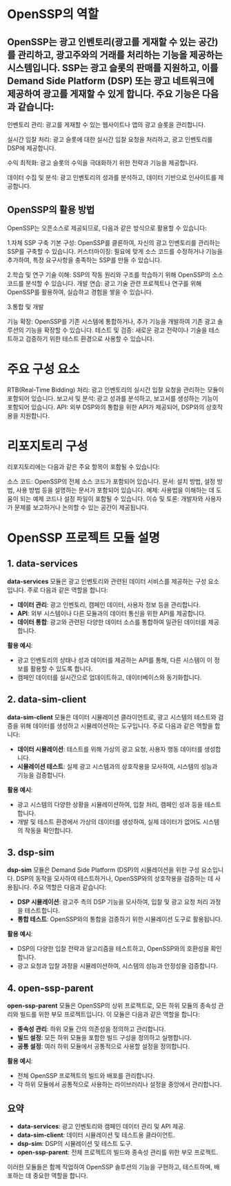 # OpenSSP의 역할
## OpenSSP는 광고 인벤토리(광고를 게재할 수 있는 공간)를 관리하고, 광고주와의 거래를 처리하는 기능을 제공하는 시스템입니다. SSP는 광고 슬롯의 판매를 지원하고, 이를 Demand Side Platform (DSP) 또는 광고 네트워크에 제공하여 광고를 게재할 수 있게 합니다. 주요 기능은 다음과 같습니다:

인벤토리 관리: 광고를 게재할 수 있는 웹사이트나 앱의 광고 슬롯을 관리합니다.

실시간 입찰 처리: 광고 슬롯에 대한 실시간 입찰 요청을 처리하고, 광고 인벤토리를 DSP에 제공합니다.

수익 최적화: 광고 슬롯의 수익을 극대화하기 위한 전략과 기능을 제공합니다.

데이터 수집 및 분석: 광고 인벤토리의 성과를 분석하고, 데이터 기반으로 인사이트를 제공합니다.


## OpenSSP의 활용 방법
OpenSSP는 오픈소스로 제공되므로, 다음과 같은 방식으로 활용할 수 있습니다:

1.자체 SSP 구축
기본 구성: OpenSSP를 클론하여, 자신의 광고 인벤토리를 관리하는 SSP를 구축할 수 있습니다.
커스터마이징: 필요에 맞게 소스 코드를 수정하거나 기능을 추가하여, 특정 요구사항을 충족하는 SSP를 만들 수 있습니다.

2.학습 및 연구
기술 이해: SSP의 작동 원리와 구조를 학습하기 위해 OpenSSP의 소스 코드를 분석할 수 있습니다.
개발 연습: 광고 기술 관련 프로젝트나 연구를 위해 OpenSSP를 활용하여, 실습하고 경험을 쌓을 수 있습니다.

3.통합 및 개발

기능 확장: OpenSSP를 기존 시스템에 통합하거나, 추가 기능을 개발하여 기존 광고 솔루션의 기능을 확장할 수 있습니다.
테스트 및 검증: 새로운 광고 전략이나 기술을 테스트하고 검증하기 위한 테스트 환경으로 사용할 수 있습니다.

# 주요 구성 요소
RTB(Real-Time Bidding) 처리: 광고 인벤토리의 실시간 입찰 요청을 관리하는 모듈이 포함되어 있습니다.
보고서 및 분석: 광고 성과를 분석하고, 보고서를 생성하는 기능이 포함되어 있습니다.
API: 외부 DSP와의 통합을 위한 API가 제공되어, DSP와의 상호작용을 지원합니다.

# 리포지토리 구성
리포지토리에는 다음과 같은 주요 항목이 포함될 수 있습니다:

소스 코드: OpenSSP의 전체 소스 코드가 포함되어 있습니다.
문서: 설치 방법, 설정 방법, 사용 방법 등을 설명하는 문서가 포함되어 있습니다.
예제: 사용법을 이해하는 데 도움이 되는 예제 코드나 설정 파일이 포함될 수 있습니다.
이슈 및 토론: 개발자와 사용자가 문제를 보고하거나 논의할 수 있는 공간이 제공됩니다. 

# OpenSSP 프로젝트 모듈 설명

## 1. data-services

**data-services** 모듈은 광고 인벤토리와 관련된 데이터 서비스를 제공하는 구성 요소입니다. 주로 다음과 같은 역할을 합니다:

- **데이터 관리**: 광고 인벤토리, 캠페인 데이터, 사용자 정보 등을 관리합니다.
- **API**: 외부 시스템이나 다른 모듈과의 데이터 통신을 위한 API를 제공합니다.
- **데이터 통합**: 광고와 관련된 다양한 데이터 소스를 통합하여 일관된 데이터를 제공합니다.

**활용 예시**:
- 광고 인벤토리의 상태나 성과 데이터를 제공하는 API를 통해, 다른 시스템이 이 정보를 활용할 수 있도록 합니다.
- 캠페인 데이터를 실시간으로 업데이트하고, 데이터베이스와 동기화합니다.

## 2. data-sim-client

**data-sim-client** 모듈은 데이터 시뮬레이션 클라이언트로, 광고 시스템의 테스트와 검증을 위해 데이터를 생성하고 시뮬레이션하는 도구입니다. 주로 다음과 같은 역할을 합니다:

- **데이터 시뮬레이션**: 테스트를 위해 가상의 광고 요청, 사용자 행동 데이터를 생성합니다.
- **시뮬레이션 테스트**: 실제 광고 시스템과의 상호작용을 모사하여, 시스템의 성능과 기능을 검증합니다.

**활용 예시**:
- 광고 시스템의 다양한 상황을 시뮬레이션하여, 입찰 처리, 캠페인 성과 등을 테스트합니다.
- 개발 및 테스트 환경에서 가상의 데이터를 생성하여, 실제 데이터가 없어도 시스템의 작동을 확인합니다.

## 3. dsp-sim

**dsp-sim** 모듈은 Demand Side Platform (DSP)의 시뮬레이션을 위한 구성 요소입니다. DSP의 동작을 모사하여 테스트하거나, OpenSSP와의 상호작용을 검증하는 데 사용됩니다. 주요 역할은 다음과 같습니다:

- **DSP 시뮬레이션**: 광고주 측의 DSP 기능을 모사하여, 입찰 및 광고 요청 처리 과정을 테스트합니다.
- **통합 테스트**: OpenSSP와의 통합을 검증하기 위한 시뮬레이션 도구로 활용됩니다.

**활용 예시**:
- DSP의 다양한 입찰 전략과 알고리즘을 테스트하고, OpenSSP와의 호환성을 확인합니다.
- 광고 요청과 입찰 과정을 시뮬레이션하여, 시스템의 성능과 안정성을 검증합니다.

## 4. open-ssp-parent

**open-ssp-parent** 모듈은 OpenSSP의 상위 프로젝트로, 모든 하위 모듈의 종속성 관리와 빌드를 위한 부모 프로젝트입니다. 이 모듈은 다음과 같은 역할을 합니다:

- **종속성 관리**: 하위 모듈 간의 의존성을 정의하고 관리합니다.
- **빌드 설정**: 모든 하위 모듈을 포함한 빌드 구성을 정의하고 실행합니다.
- **공통 설정**: 여러 하위 모듈에서 공통적으로 사용할 설정을 정의합니다.

**활용 예시**:
- 전체 OpenSSP 프로젝트의 빌드와 배포를 관리합니다.
- 각 하위 모듈에서 공통적으로 사용하는 라이브러리나 설정을 중앙에서 관리합니다.

## 요약

- **data-services**: 광고 인벤토리와 캠페인 데이터 관리 및 API 제공.
- **data-sim-client**: 데이터 시뮬레이션 및 테스트용 클라이언트.
- **dsp-sim**: DSP의 시뮬레이션 및 테스트 도구.
- **open-ssp-parent**: 전체 프로젝트의 빌드와 종속성 관리를 위한 부모 프로젝트.

이러한 모듈들은 함께 작업하여 OpenSSP 솔루션의 기능을 구현하고, 테스트하며, 배포하는 데 중요한 역할을 합니다.

